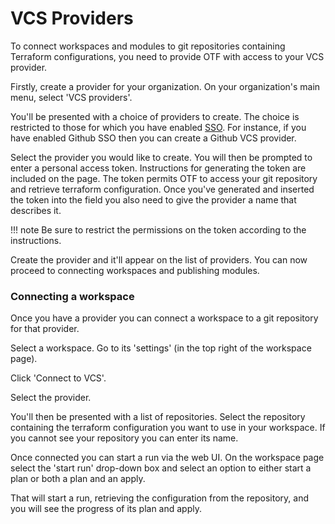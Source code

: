 # VCS Providers

To connect workspaces and modules to git repositories containing Terraform configurations, you need to provide OTF with access to your VCS provider.

Firstly, create a provider for your organization. On your organization's main menu, select 'VCS providers'.

You'll be presented with a choice of providers to create. The choice is restricted to those for which you have enabled [SSO](#authentication). For instance, if you have enabled Github SSO then you can create a Github VCS provider.

Select the provider you would like to create. You will then be prompted to enter a personal access token. Instructions for generating the token are included on the page. The token permits OTF to access your git repository and retrieve terraform configuration. Once you've generated and inserted the token into the field you also need to give the provider a name that describes it.

!!! note
    Be sure to restrict the permissions on the token according to the instructions.

Create the provider and it'll appear on the list of providers. You can now proceed to connecting workspaces and publishing modules.

### Connecting a workspace

Once you have a provider you can connect a workspace to a git repository for that provider.

Select a workspace. Go to its 'settings' (in the top right of the workspace page).

Click 'Connect to VCS'.

Select the provider.

You'll then be presented with a list of repositories. Select the repository containing the terraform configuration you want to use in your workspace. If you cannot see your repository you can enter its name.

Once connected you can start a run via the web UI. On the workspace page select the 'start run' drop-down box and select an option to either start a plan or both a plan and an apply.

That will start a run, retrieving the configuration from the repository, and you will see the progress of its plan and apply.

